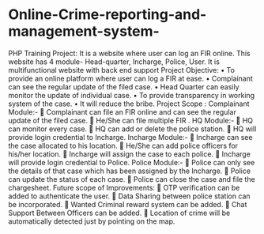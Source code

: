 # Online-Crime-reporting-and-management-system-
PHP Training Project: It is a website where user can log an FIR online. This website has 4 module- Head-quarter, Incharge, Police, User. It is multifunctional website with back end support Project Objective:      • To provide an online platform where user can log a FIR at ease.     • Complainant can see the regular update of the filed case.     • Head Quarter can easily monitor the update of individual case.     • To provide transparency in working system of the case.     • It will reduce the bribe.  Project Scope : Complainant Module:-   Complainant can file an FIR online and can see the regular update of the filed case.  He/She can file multiple FIR .  HQ Module:-   HQ can monitor every case.   HQ can add or delete the police station.   HQ will provide login credential to Incharge.  Incharge Module:-   Incharge can see the case allocated to his location.   He/She can add police officers for his/her location.   Incharge will assign the case to each police.   Incharge will provide login credential to Police.  Police Module:-   Police can only see the details of that case which has been assigned by the Incharge.  Police can update the status of each case.  Police can close the case and file the chargesheet.  Future scope of Improvements:  OTP verification can be added to authenticate the user.  Data Sharing between police station can be incorporated.  Wanted Criminal reward system can be added.  Chat Support Between Officers can be added.  Location of crime will be automatically detected just by pointing on the map.

